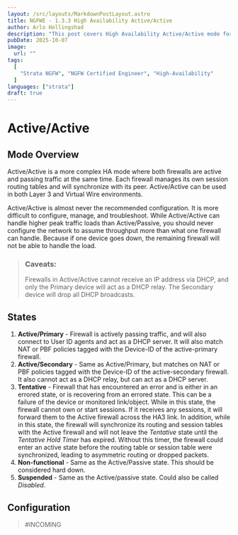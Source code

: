 ```yaml
---
layout: /src/layouts/MarkdownPostLayout.astro
title: NGFWE - 1.3.3 High Availability Active/Active
author: Arlo Hollingshad
description: "This post covers High Availability Active/Active mode for the Palo Alto Networks NGFW Certified Engineer certification"
pubDate: 2025-10-07
image: 
  url: ""
tags:
  [
    "Strata NGFW", "NGFW Certified Engineer", "High-Availability"
  ]
languages: ["strata"]
draft: true
---
```


# Active/Active
## Mode Overview
Active/Active is a more complex HA mode where both firewalls are active and passing traffic at the same time. Each firewall manages its own session routing tables and will synchronize with its peer. Active/Active can be used in both Layer 3 and Virtual Wire environments.

Active/Active is almost never the recommended configuration. It is more difficult to configure, manage, and troubleshoot. While Active/Active can handle higher peak traffic loads than Active/Passive, you should never configure the network to assume throughput more than what one firewall can handle. Because if one device goes down, the remaining firewall will not be able to handle the load. 
> ### Caveats: 
> Firewalls in Active/Active cannot receive an IP address via DHCP, and only the Primary device will act as a DHCP relay. The Secondary device will drop all DHCP broadcasts.

## States
1. **Active/Primary** - Firewall is actively passing traffic, and will also connect to User ID agents and act as a DHCP server. It will also match NAT or PBF policies tagged with the Device-ID of the active-primary firewall.
2. **Active/Secondary** - Same as Active/Primary, but matches on NAT or PBF policies tagged with the Device-ID of the active-secondary firewall. It also cannot act as a DHCP relay, but can act as a DHCP server.
3. **Tentative** - Firewall that has encountered an error and is either in an errored state, or is recovering from an errored state. This can be a failure of the device or monitored link/object. While in this state, the firewall cannot own or start sessions. If it receives any sessions, it will forward them to the Active firewall across the HA3 link. In addition, while in this state, the firewall will synchronize its routing and session tables with the Active firewall and will not leave the *Tentative* state until the *Tentative Hold Timer* has expired. Without this timer, the firewall could enter an active state before the routing table or session table were synchronized, leading to asymmetric routing or dropped packets.
4. **Non-functional** - Same as the Active/Passive state. This should be considered hard down.
5. **Suspended** - Same as the Active/passive state. Could also be called *Disabled*.

## Configuration
> #INCOMING